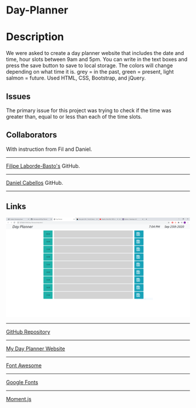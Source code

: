 # Day-Planner

# Description
We were asked to create a day planner website that includes the date and time, hour slots between 9am and 5pm. You can write in the text boxes and press the save button to save to local storage. The colors will change depending on what time it is. grey = in the past, green = present, light salmon = future. Used HTML, CSS, Bootstrap, and jQuery.
## Issues
The primary issue for this project was trying to check if the time was greater than, equal to or less than each of the time slots.
## Collaborators
With instruction from Fil and Daniel.
___
[Filipe Laborde-Basto's](https://github.com/c0dehot) GitHub.
___
[Daniel Cabellos](https://github.com/shibeknight) GitHub.
___
## Links
![Website Screenshot](./assets/screenshot.PNG)
___
[GitHub Repository](https://github.com/Halvosaurus34/Day-Planner)
___
[My Day Planner Website](https://halvosaurus34.github.io/Day-Planner/index.html)
___
[Font Awesome](https://fontawesome.com/)
___
[Google Fonts](https://fonts.google.com/)
___
[Moment.js](https://momentjs.com/)
